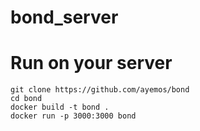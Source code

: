 # bond_server

# Run on your server
```
git clone https://github.com/ayemos/bond
cd bond
docker build -t bond .
docker run -p 3000:3000 bond
```
